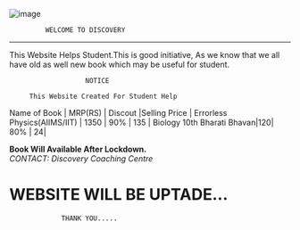 
 ![image](https://yt3.ggpht.com/a/AATXAJzL3lJx71y0-Zw3mITaW6DDfwg9ztjB4PgtYg=s100-c-k-c0xffffffff-no-rj-mo)
 
 ```
          WELCOME TO DISCOVERY 
  ```  
  ------

  This Website Helps Student.This is good initiative,
  As we know that we all have old as well new book which may be useful for student.

                       NOTICE
                            
         This Website Created For Student Help       

Name of Book    |  MRP(RS) | Discout |Selling Price |
 Errorless Physics(AIIMS/IIT) | 1350 | 90% | 135 |
  Biology 10th Bharati Bhavan|120| 80% | 24| 
  
 **Book Will Available After Lockdown.**  
 *CONTACT: Discovery Coaching Centre* 

  
#         WEBSITE WILL BE UPTADE...
                 THANK YOU.....
